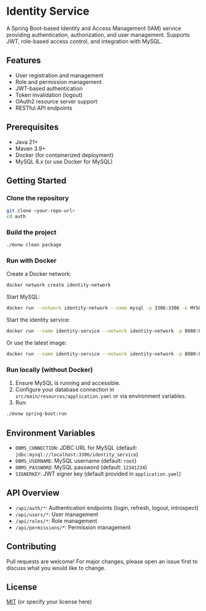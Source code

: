 # Identity Service

A Spring Boot-based Identity and Access Management (IAM) service providing authentication, authorization, and user management. Supports JWT, role-based access control, and integration with MySQL.

## Features
- User registration and management
- Role and permission management
- JWT-based authentication
- Token invalidation (logout)
- OAuth2 resource server support
- RESTful API endpoints

## Prerequisites
- Java 21+
- Maven 3.9+
- Docker (for containerized deployment)
- MySQL 8.x (or use Docker for MySQL)

## Getting Started

### Clone the repository
```bash
git clone <your-repo-url>
cd auth
```

### Build the project
```bash
./mvnw clean package
```

### Run with Docker
Create a Docker network:
```bash
docker network create identity-network
```

Start MySQL:
```bash
docker run --network identity-network --name mysql -p 3306:3306 -e MYSQL_ROOT_PASSWORD=12341234 -d mysql:8.0.36-debian
```

Start the identity service:
```bash
docker run --name identity-service --network identity-network -p 8080:8080 -e DBMS_CONNECTION=jdbc:mysql://mysql:3306/identity_service identity-service:0.0.1
```
Or use the latest image:
```bash
docker run --name identity-service --network identity-network -p 8080:8080 -e DBMS_CONNECTION=jdbc:mysql://mysql:3306/identity_service loanxinhiu/identity_service_pudo:latest
```

### Run locally (without Docker)
1. Ensure MySQL is running and accessible.
2. Configure your database connection in `src/main/resources/application.yaml` or via environment variables.
3. Run:
```bash
./mvnw spring-boot:run
```

## Environment Variables
- `DBMS_CONNECTION`: JDBC URL for MySQL (default: `jdbc:mysql://localhost:3306/identity_service`)
- `DBMS_USERNAME`: MySQL username (default: `root`)
- `DBMS_PASSWORD`: MySQL password (default: `12341234`)
- `SIGNERKEY`: JWT signer key (default provided in `application.yaml`)

## API Overview
- `/api/auth/*`: Authentication endpoints (login, refresh, logout, introspect)
- `/api/users/*`: User management
- `/api/roles/*`: Role management
- `/api/permissions/*`: Permission management

## Contributing
Pull requests are welcome! For major changes, please open an issue first to discuss what you would like to change.

## License
[MIT](LICENSE) (or specify your license here)


